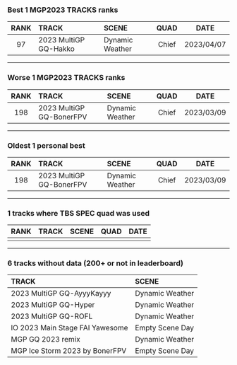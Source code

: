 ### Best 1 MGP2023 TRACKS ranks
|RANK|TRACK|SCENE|QUAD|DATE|
|:---:|:---|:---|:---:|:---:|
|97|2023 MultiGP GQ-Hakko|Dynamic Weather|Chief|2023/04/07|
---
### Worse 1 MGP2023 TRACKS ranks
|RANK|TRACK|SCENE|QUAD|DATE|
|:---:|:---|:---|:---:|:---:|
|198|2023 MultiGP GQ-BonerFPV|Dynamic Weather|Chief|2023/03/09|
---
### Oldest 1 personal best
|RANK|TRACK|SCENE|QUAD|DATE|
|:---:|:---|:---|:---:|:---:|
|198|2023 MultiGP GQ-BonerFPV|Dynamic Weather|Chief|2023/03/09|
---
### 1 tracks where TBS SPEC quad was used
|RANK|TRACK|SCENE|QUAD|DATE|
|:---:|:---|:---|:---:|:---:|
||||||
---
### 6 tracks without data (200+ or not in leaderboard)
|TRACK|SCENE|
|:---|:---|
|2023 MultiGP GQ-AyyyKayyy|Dynamic Weather|
|2023 MultiGP GQ-Hyper|Dynamic Weather|
|2023 MultiGP GQ-ROFL|Dynamic Weather|
|IO 2023 Main Stage FAI Yawesome|Empty Scene Day|
|MGP GQ 2023 remix|Dynamic Weather|
|MGP Ice Storm 2023 by BonerFPV|Empty Scene Day|
